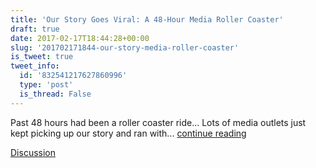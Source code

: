```yaml
---
title: 'Our Story Goes Viral: A 48-Hour Media Roller Coaster'
draft: true
date: 2017-02-17T18:44:28+00:00
slug: '201702171844-our-story-media-roller-coaster'
is_tweet: true
tweet_info:
  id: '832541217627860996'
  type: 'post'
  is_thread: False
---
```




Past 48 hours had been a roller coaster ride... Lots of media outlets just kept picking up our story and ran with... [continue reading](urls[0])

[Discussion](https://x.com/sytelus/status/832541217627860996)
